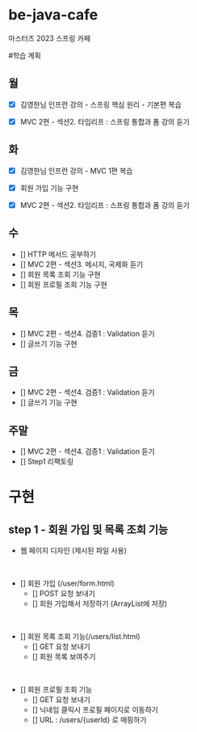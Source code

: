 # be-java-cafe
마스터즈 2023 스프링 카페 

#학습 계획 
## 월 
- [x] 김영한님 인프런 강의 - 스프링 핵심 원리 - 기본편 복습 
- [x] MVC 2편 - 섹션2. 타임리프 : 스프링 통합과 폼 강의 듣기


## 화
- [x] 김영한님 인프런 강의 - MVC 1편 복습
- [x] 회원 가입 기능 구현 
- [x] MVC 2편 - 섹션2. 타임리프 : 스프링 통합과 폼 강의 듣기 


## 수
- [] HTTP 메서드 공부하기 
- [] MVC 2편 - 섹션3. 메시지, 국제화 듣기 
- [] 회원 목록 조회 기능 구현
- [] 회원 프로필 조희 기능 구현


## 목
- [] MVC 2편 - 섹션4. 검증1 : Validation 듣기
- [] 글쓰기 기능 구현 


## 금
- [] MVC 2편 - 섹션4. 검증1 : Validation 듣기
- [] 글쓰기 기능 구현

## 주말 
- [] MVC 2편 - 섹션4. 검증1 : Validation 듣기
- [] Step1 리팩토링 


# 구현
## step 1 - 회원 가입 및 목록 조희 기능 
- 웹 페이지 디자인 (제시된 파일 사용)  

<br>   
  

- [] 회원 가입 (/user/form.html)
  - [] POST 요청 보내기 
  - [] 회원 가입해서 저장하기 (ArrayList에 저장)

<br> 

- [] 회원 목록 조회 기능(/users/list.html)
  - [] GET 요청 보내기 
  - [] 회원 목록 보여주기 
  
<br>  


- [] 회원 프로필 조회 기능 
  - [] GET 요청 보내기 
  - [] 닉네임 클릭시 프로필 페이지로 이동하기
  - [] URL : /users/{userId} 로 매핑하기
  
